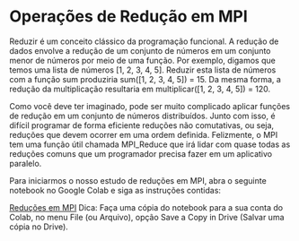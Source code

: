 # Operações de Redução em MPI

Reduzir é um conceito clássico da programação funcional. A redução de dados envolve a redução de um conjunto de números em um conjunto menor de números por meio de uma função. Por exemplo, digamos que temos uma lista de números [1, 2, 3, 4, 5]. Reduzir esta lista de números com a função sum produziria sum([1, 2, 3, 4, 5]) = 15. Da mesma forma, a redução da multiplicação resultaria em multiplicar([1, 2, 3, 4, 5]) = 120.

Como você deve ter imaginado, pode ser muito complicado aplicar funções de redução em um conjunto de números distribuídos. Junto com isso, é difícil programar de forma eficiente reduções não comutativas, ou seja, reduções que devem ocorrer em uma ordem definida. Felizmente, o MPI tem uma função útil chamada MPI_Reduce que irá lidar com quase todas as reduções comuns que um programador precisa fazer em um aplicativo paralelo.

Para iniciarmos o nosso estudo de reduções em MPI, abra o seguinte notebook no Google Colab e siga as instruções contidas:

[Reduções em MPI](https://colab.research.google.com/drive/17PYAsKifOgbFmnRnboaZ3WV2hI6bv8pD?usp=sharing) Dica: Faça uma cópia do notebook para a sua conta do Colab, no menu File (ou Arquivo), opção Save a Copy in Drive (Salvar uma cópia no Drive). 
